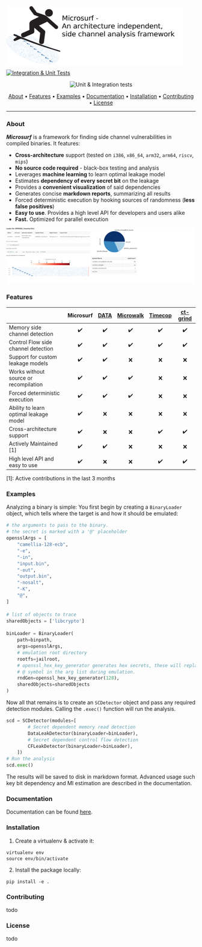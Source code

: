 <img align="center" width="700" height="230" src="doc/figures/logo.png" alt="application project app icon" style="zoom: 67%;" >



[![Integration & Unit Tests](https://github.com/Jumpst3r/msc-thesis-work/actions/workflows/pytest.yml/badge.svg)](https://github.com/Jumpst3r/msc-thesis-work/actions/workflows/pytest.yml)

<p align="center">
    <img src="https://github.com/Jumpst3r/msc-thesis-work/actions/workflows/pytest.yml/badge.svg"
         alt="Unit & Integration tests">
</p>

<p align="center">
  <a href="#About">About</a> •
  <a href="#Features">Features</a> •
  <a href="#Examples">Examples</a> •
  <a href="#Documentation">Documentation</a> •
  <a href="#Installation">Installation</a> •
  <a href="#Contributing">Contributing</a> •
  <a href="#License">License</a>
</p>



------

### About

***Microsurf*** is a framework for finding side channel vulnerabilities in compiled binaries. It features:


- **Cross-architecture** support (tested on `i386`, `x86_64`, `arm32`, `arm64`, `riscv`, `mips`)
- **No source code required** - black-box testing and analysis
- Leverages **machine learning** to learn optimal leakage model
- Estimates **dependency of every secret bit** on the leakage
- Provides a **convenient visualization** of said dependencies
- Generates concise **markdown reports**, summarizing all results
- Forced deterministic execution by hooking sources of randomness (**less false positives**)
- **Easy to use**. Provides a high level API for developers and users alike
- **Fast.** Optimized for parallel execution



![](doc/figures/header.png)


### Features


|                                        | Microsurf | [DATA](https://github.com/Fraunhofer-AISEC/DATA) | [Microwalk](https://github.com/UzL-ITS/Microwalk) | [Timecop](https://www.post-apocalyptic-crypto.org/timecop/) | [ct-grind](https://github.com/agl/ctgrind) |
| -------------------------------------- | :-------: | :----------------------------------------------: | :-----------------------------------------------: | :---------------------------------------------------------: | :----------------------------------------: |
| Memory side channel detection          |     ✔️     |                        ✔️                         |                         ✔️                         |                              ✔️                              |                     ✔️                      |
| Control Flow side channel detection    |     ✔️     |                        ✔️                         |                         ✔️                         |                              ✔️                              |                     ✔️                      |
| Support for custom leakage models      |     ✔️     |                        ✔️                         |                         ❌                         |                              ❌                              |                     ❌                      |
| Works without source or recompilation  |     ✔️     |                        ✔️                         |                         ✔️                         |                              ❌                              |                     ❌                      |
| Forced deterministic execution         |     ✔️     |                        ✔️                         |                         ✔️                         |                              ❌                              |                     ❌                      |
| Ability to learn optimal leakage model |     ✔️     |                        ❌                         |                         ❌                         |                              ❌                              |                     ❌                      |
| Cross-architecture support             |     ✔️     |                        ❌                         |                         ❌                         |                              ✔️                              |                     ✔️                      |
| Actively Maintained [1]                |     ✔️     |                        ✔️                         |                         ❌                         |                              ❌                              |                     ❌                      |
| High level API and easy to use         |     ✔️     |                        ❌                         |                         ❌                         |                              ✔️                              |                     ✔️                      |

[1]: Active contributions in the last 3 months

### Examples

Analyzing a binary is simple: You first begin by creating a `BinaryLoader` object, which tells where the target is and how it should be emulated:

```python
# the arguments to pass to the binary.
# the secret is marked with a '@' placeholder
opensslArgs = [
    "camellia-128-ecb",
    "-e",
    "-in",
    "input.bin",
    "-out",
    "output.bin",
    "-nosalt",
    "-K",
    "@",
]

# list of objects to trace
sharedObjects = ['libcrypto']

binLoader = BinaryLoader(
    path=binpath,
    args=opensslArgs,
    # emulation root directory
    rootfs=jailroot,
    # openssl_hex_key_generator generates hex secrets, these will replace the
    # @ symbol in the arg list during emulation.
    rndGen=openssl_hex_key_generator(128),
    sharedObjects=sharedObjects
)
```

Now all that remains is to create an `SCDetector` object and pass any required detection modules. Calling the `.exec()` function will run the analysis.

```python
scd = SCDetector(modules=[
        # Secret dependent memory read detection
        DataLeakDetector(binaryLoader=binLoader),
        # Secret dependent control flow detection
        CFLeakDetector(binaryLoader=binLoader),
    ])
# Run the analysis
scd.exec()
```

The results will be saved to disk in markdown format. Advanced usage such key bit dependency and MI estimation are described in the documentation.

### Documentation

Documentation can be found [here](USAGE.pdf).

### Installation

1. Create a virtualenv & activate it:

```
virtualenv env
source env/bin/activate
```

2. Install the package locally:

```
pip install -e .
```

### Contributing

todo

### License

todo
